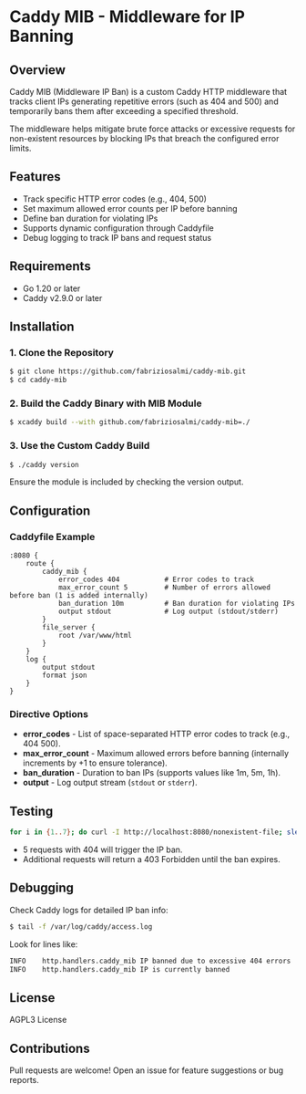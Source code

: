 # Caddy MIB - Middleware for IP Banning

## Overview
Caddy MIB (Middleware IP Ban) is a custom Caddy HTTP middleware that tracks client IPs generating repetitive errors (such as 404 and 500) and temporarily bans them after exceeding a specified threshold.

The middleware helps mitigate brute force attacks or excessive requests for non-existent resources by blocking IPs that breach the configured error limits.

## Features
- Track specific HTTP error codes (e.g., 404, 500)
- Set maximum allowed error counts per IP before banning
- Define ban duration for violating IPs
- Supports dynamic configuration through Caddyfile
- Debug logging to track IP bans and request status

## Requirements
- Go 1.20 or later
- Caddy v2.9.0 or later

## Installation

### 1. Clone the Repository
```bash
$ git clone https://github.com/fabriziosalmi/caddy-mib.git
$ cd caddy-mib
```

### 2. Build the Caddy Binary with MIB Module
```bash
$ xcaddy build --with github.com/fabriziosalmi/caddy-mib=./
```

### 3. Use the Custom Caddy Build
```bash
$ ./caddy version
```
Ensure the module is included by checking the version output.

## Configuration

### Caddyfile Example
```Caddyfile
:8080 {
    route {
        caddy_mib {
            error_codes 404           # Error codes to track
            max_error_count 5         # Number of errors allowed before ban (1 is added internally)
            ban_duration 10m          # Ban duration for violating IPs
            output stdout             # Log output (stdout/stderr)
        }
        file_server {
            root /var/www/html
        }
    }
    log {
        output stdout
        format json
    }
}
```

### Directive Options
- **error_codes** - List of space-separated HTTP error codes to track (e.g., 404 500).
- **max_error_count** - Maximum allowed errors before banning (internally increments by +1 to ensure tolerance).
- **ban_duration** - Duration to ban IPs (supports values like 1m, 5m, 1h).
- **output** - Log output stream (`stdout` or `stderr`).

## Testing
```bash
for i in {1..7}; do curl -I http://localhost:8080/nonexistent-file; sleep 1; done
```

- 5 requests with 404 will trigger the IP ban.
- Additional requests will return a 403 Forbidden until the ban expires.

## Debugging
Check Caddy logs for detailed IP ban info:
```bash
$ tail -f /var/log/caddy/access.log
```

Look for lines like:
```bash
INFO	http.handlers.caddy_mib	IP banned due to excessive 404 errors
INFO	http.handlers.caddy_mib	IP is currently banned
```

## License
AGPL3 License

## Contributions
Pull requests are welcome! Open an issue for feature suggestions or bug reports.

